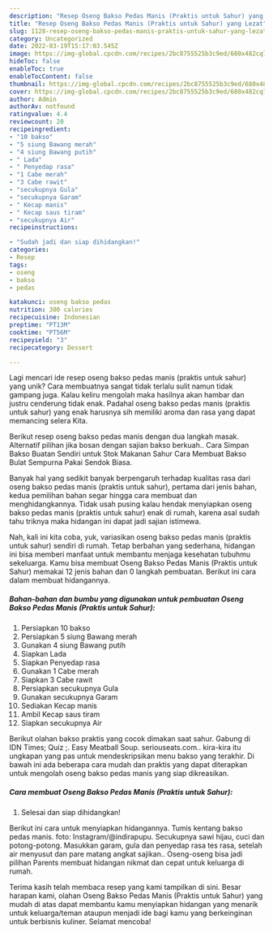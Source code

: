 ```yaml
---
description: "Resep Oseng Bakso Pedas Manis (Praktis untuk Sahur) yang Lezat"
title: "Resep Oseng Bakso Pedas Manis (Praktis untuk Sahur) yang Lezat"
slug: 1128-resep-oseng-bakso-pedas-manis-praktis-untuk-sahur-yang-lezat
category: Uncategorized
date: 2022-03-19T15:17:03.545Z
image: https://img-global.cpcdn.com/recipes/2bc8755525b3c9ed/680x482cq70/oseng-bakso-pedas-manis-praktis-untuk-sahur-foto-resep-utama.jpg
hideToc: false
enableToc: true
enableTocContent: false
thumbnail: https://img-global.cpcdn.com/recipes/2bc8755525b3c9ed/680x482cq70/oseng-bakso-pedas-manis-praktis-untuk-sahur-foto-resep-utama.jpg
cover: https://img-global.cpcdn.com/recipes/2bc8755525b3c9ed/680x482cq70/oseng-bakso-pedas-manis-praktis-untuk-sahur-foto-resep-utama.jpg
author: Admin
authorAv: notfound
ratingvalue: 4.4
reviewcount: 20
recipeingredient:
- "10 bakso"
- "5 siung Bawang merah"
- "4 siung Bawang putih"
- " Lada"
- " Penyedap rasa"
- "1 Cabe merah"
- "3 Cabe rawit"
- "secukupnya Gula"
- "secukupnya Garam"
- " Kecap manis"
- " Kecap saus tiram"
- "secukupnya Air"
recipeinstructions:

- "Sudah jadi dan siap dihidangkan!"
categories:
- Resep
tags:
- oseng
- bakso
- pedas

katakunci: oseng bakso pedas 
nutrition: 300 calories
recipecuisine: Indonesian
preptime: "PT13M"
cooktime: "PT56M"
recipeyield: "3"
recipecategory: Dessert

---
```





Lagi mencari ide resep oseng bakso pedas manis (praktis untuk sahur) yang unik? Cara membuatnya sangat tidak terlalu sulit namun tidak gampang juga. Kalau keliru mengolah maka hasilnya akan hambar dan justru cenderung tidak enak. Padahal oseng bakso pedas manis (praktis untuk sahur) yang enak harusnya sih memiliki aroma dan rasa yang dapat memancing selera Kita.





Berikut resep oseng bakso pedas manis dengan dua langkah masak. Alternatif pilihan jika bosan dengan sajian bakso berkuah.. Cara Simpan Bakso Buatan Sendiri untuk Stok Makanan Sahur Cara Membuat Bakso Bulat Sempurna Pakai Sendok Biasa.

Banyak hal yang sedikit banyak berpengaruh terhadap kualitas rasa dari oseng bakso pedas manis (praktis untuk sahur), pertama dari jenis bahan, kedua pemilihan bahan segar hingga cara membuat dan menghidangkannya. Tidak usah pusing kalau hendak menyiapkan oseng bakso pedas manis (praktis untuk sahur) enak di rumah, karena asal sudah tahu triknya maka hidangan ini dapat jadi sajian istimewa.






Nah, kali ini kita coba, yuk, variasikan oseng bakso pedas manis (praktis untuk sahur) sendiri di rumah. Tetap berbahan yang sederhana, hidangan ini bisa memberi manfaat untuk membantu menjaga kesehatan tubuhmu sekeluarga. Kamu bisa membuat Oseng Bakso Pedas Manis (Praktis untuk Sahur) memakai 12 jenis bahan dan 0 langkah pembuatan. Berikut ini cara dalam membuat hidangannya.

<!--inarticleads1-->

##### Bahan-bahan dan bumbu yang digunakan untuk pembuatan Oseng Bakso Pedas Manis (Praktis untuk Sahur):

1. Persiapkan 10 bakso
1. Persiapkan 5 siung Bawang merah
1. Gunakan 4 siung Bawang putih
1. Siapkan  Lada
1. Siapkan  Penyedap rasa
1. Gunakan 1 Cabe merah
1. Siapkan 3 Cabe rawit
1. Persiapkan secukupnya Gula
1. Gunakan secukupnya Garam
1. Sediakan  Kecap manis
1. Ambil  Kecap saus tiram
1. Siapkan secukupnya Air


Berikut olahan bakso praktis yang cocok dimakan saat sahur. Gabung di IDN Times; Quiz ;. Easy Meatball Soup. seriouseats.com.. kira-kira itu ungkapan yang pas untuk mendeskripsikan menu bakso yang terakhir. Di bawah ini ada beberapa cara mudah dan praktis yang dapat diterapkan untuk mengolah oseng bakso pedas manis yang siap dikreasikan. 

<!--inarticleads2-->

##### Cara membuat Oseng Bakso Pedas Manis (Praktis untuk Sahur):


1. Selesai dan siap dihidangkan!

Berikut ini cara untuk menyiapkan hidangannya. Tumis kentang bakso pedas manis. foto: Instagram/@indirapupu. Secukupnya sawi hijau, cuci dan potong-potong. Masukkan garam, gula dan penyedap rasa tes rasa, setelah air menyusut dan pare matang angkat sajikan.. Oseng-oseng bisa jadi pilihan Parents membuat hidangan nikmat dan cepat untuk keluarga di rumah. 

Terima kasih telah membaca resep yang kami tampilkan di sini. Besar harapan kami, olahan Oseng Bakso Pedas Manis (Praktis untuk Sahur) yang mudah di atas dapat membantu kamu menyiapkan hidangan yang menarik untuk keluarga/teman ataupun menjadi ide bagi kamu yang berkeinginan untuk berbisnis kuliner. Selamat mencoba!
